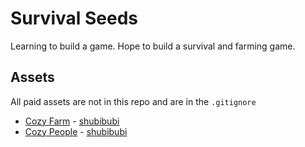 # Survival Seeds

Learning to build a game. Hope to build a survival and farming game.

## Assets

All paid assets are not in this repo and are in the `.gitignore`

- [Cozy Farm](https://shubibubi.itch.io/cozy-farm) - [shubibubi](https://shubibubi.itch.io/)
- [Cozy People](https://shubibubi.itch.io/cozy-people) - [shubibubi](https://shubibubi.itch.io/)

